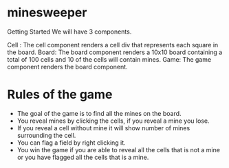 # minesweeper
Getting Started
We will have 3 components.

Cell : The cell component renders a cell div that represents each square in the board.
Board: The board component renders a 10x10 board containing a total of 100 cells and 10 of the cells will contain mines.
Game: The game component renders the board component.

# Rules of the game

- The goal of the game is to find all the mines on the board.
- You reveal mines by clicking the cells, if you reveal a mine you lose.
- If you reveal a cell without mine it will show number of mines surrounding the cell.
- You can flag a field by right clicking it.
- You win the game if you are able to reveal all the cells that is not a mine or you have flagged all the cells that is a mine.
